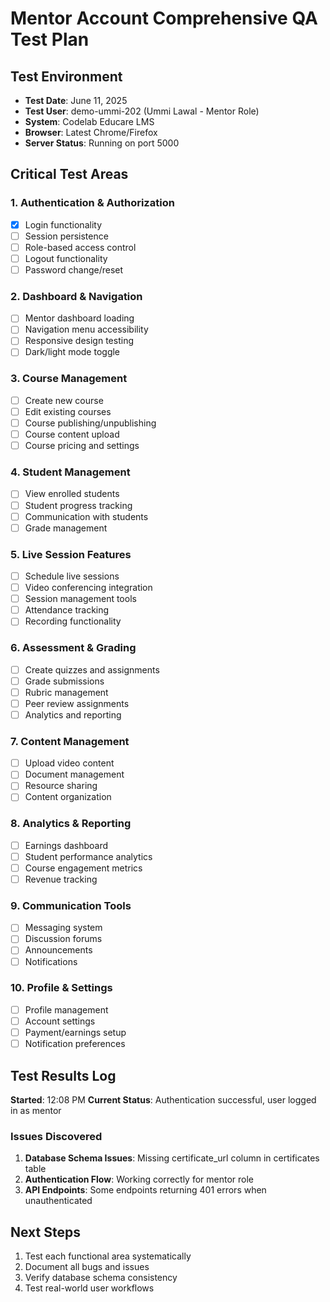 # Mentor Account Comprehensive QA Test Plan

## Test Environment
- **Test Date**: June 11, 2025
- **Test User**: demo-ummi-202 (Ummi Lawal - Mentor Role)
- **System**: Codelab Educare LMS
- **Browser**: Latest Chrome/Firefox
- **Server Status**: Running on port 5000

## Critical Test Areas

### 1. Authentication & Authorization
- [x] Login functionality 
- [ ] Session persistence
- [ ] Role-based access control
- [ ] Logout functionality
- [ ] Password change/reset

### 2. Dashboard & Navigation
- [ ] Mentor dashboard loading
- [ ] Navigation menu accessibility
- [ ] Responsive design testing
- [ ] Dark/light mode toggle

### 3. Course Management
- [ ] Create new course
- [ ] Edit existing courses
- [ ] Course publishing/unpublishing
- [ ] Course content upload
- [ ] Course pricing and settings

### 4. Student Management
- [ ] View enrolled students
- [ ] Student progress tracking
- [ ] Communication with students
- [ ] Grade management

### 5. Live Session Features
- [ ] Schedule live sessions
- [ ] Video conferencing integration
- [ ] Session management tools
- [ ] Attendance tracking
- [ ] Recording functionality

### 6. Assessment & Grading
- [ ] Create quizzes and assignments
- [ ] Grade submissions
- [ ] Rubric management
- [ ] Peer review assignments
- [ ] Analytics and reporting

### 7. Content Management
- [ ] Upload video content
- [ ] Document management
- [ ] Resource sharing
- [ ] Content organization

### 8. Analytics & Reporting
- [ ] Earnings dashboard
- [ ] Student performance analytics
- [ ] Course engagement metrics
- [ ] Revenue tracking

### 9. Communication Tools
- [ ] Messaging system
- [ ] Discussion forums
- [ ] Announcements
- [ ] Notifications

### 10. Profile & Settings
- [ ] Profile management
- [ ] Account settings
- [ ] Payment/earnings setup
- [ ] Notification preferences

## Test Results Log
**Started**: 12:08 PM
**Current Status**: Authentication successful, user logged in as mentor

### Issues Discovered
1. **Database Schema Issues**: Missing certificate_url column in certificates table
2. **Authentication Flow**: Working correctly for mentor role
3. **API Endpoints**: Some endpoints returning 401 errors when unauthenticated

## Next Steps
1. Test each functional area systematically
2. Document all bugs and issues
3. Verify database schema consistency
4. Test real-world user workflows